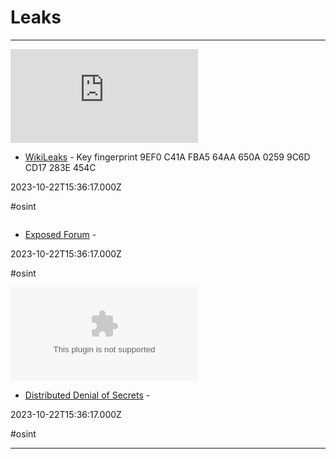 # Leaks

---

![](https://rdl.ink/render/https%3A%2F%2Fwikileaks.org)

- [WikiLeaks](https://wikileaks.org) - Key fingerprint 9EF0 C41A FBA5 64AA 650A  0259 9C6D CD17 283E 454C

2023-10-22T15:36:17.000Z

#osint

![]()

- [Exposed Forum](https://exposed.vc) - 

2023-10-22T15:36:17.000Z

#osint

![](https://rdl.ink/render/https%3A%2F%2Fddosecrets.com)

- [Distributed Denial of Secrets](https://ddosecrets.com) - 

2023-10-22T15:36:17.000Z

#osint

---

